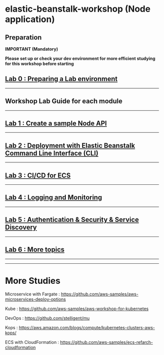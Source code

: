 # elastic-beanstalk-workshop (Node application)

## Preparation

**IMPORTANT (Mandatory)**

**Please set up or check your dev environment for more efficient studying for this workshop before starting**

## [Lab 0 : Preparing a Lab environment](./doc-module-00.md)

<hr>

## Workshop Lab Guide for each module

<hr>

## [Lab 1 : Create a sample Node API](./doc-module-01.md)

<hr>

## [Lab 2 : Deployment with Elastic Beanstalk Command Line Interface (CLI)](./doc-module-02.md)

<hr>

## [Lab 3 : CI/CD for ECS](./doc-module-03.md)

<hr>

## [Lab 4 : Logging and Monitoring](./doc-module-04.md)

<hr>

## [Lab 5 : Authentication & Security & Service Discovery](./doc-module-05.md)

<hr>

## [Lab 6 : More topics](./doc-module-06.md)

<hr>
<hr>

# More Studies

Microservice with Fargate :
https://github.com/aws-samples/aws-microservices-deploy-options

Kube :
https://github.com/aws-samples/aws-workshop-for-kubernetes

DevOps : https://github.com/stelligent/mu

Kops : https://aws.amazon.com/blogs/compute/kubernetes-clusters-aws-kops/

ECS with CloudFormation : https://github.com/aws-samples/ecs-refarch-cloudformation
